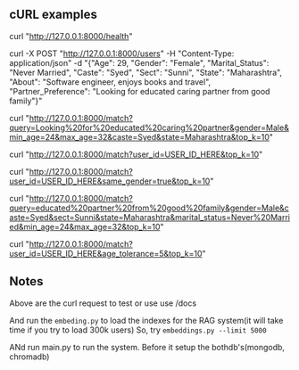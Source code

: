 
## cURL examples
curl "http://127.0.0.1:8000/health"

curl -X POST "http://127.0.0.1:8000/users" -H "Content-Type: application/json" -d "{\"Age\": 29, \"Gender\": \"Female\", \"Marital_Status\": \"Never Married\", \"Caste\": \"Syed\", \"Sect\": \"Sunni\", \"State\": \"Maharashtra\", \"About\": \"Software engineer, enjoys books and travel\", \"Partner_Preference\": \"Looking for educated caring partner from good family\"}"


curl "http://127.0.0.1:8000/match?query=Looking%20for%20educated%20caring%20partner&gender=Male&min_age=24&max_age=32&caste=Syed&state=Maharashtra&top_k=10"

curl "http://127.0.0.1:8000/match?user_id=USER_ID_HERE&top_k=10"

curl "http://127.0.0.1:8000/match?user_id=USER_ID_HERE&same_gender=true&top_k=10"

curl "http://127.0.0.1:8000/match?query=educated%20partner%20from%20good%20family&gender=Male&caste=Syed&sect=Sunni&state=Maharashtra&marital_status=Never%20Married&min_age=24&max_age=32&top_k=10"

curl "http://127.0.0.1:8000/match?user_id=USER_ID_HERE&age_tolerance=5&top_k=10"

## Notes
Above are the curl request to test or use use /docs

And run the ```embeding.py``` to load the indexes for the RAG system(it will take time if you try to load 300k users)
So, try ```embeddings.py --limit 5000```

ANd run main.py to run the system. Before it setup the bothdb's(mongodb, chromadb)

